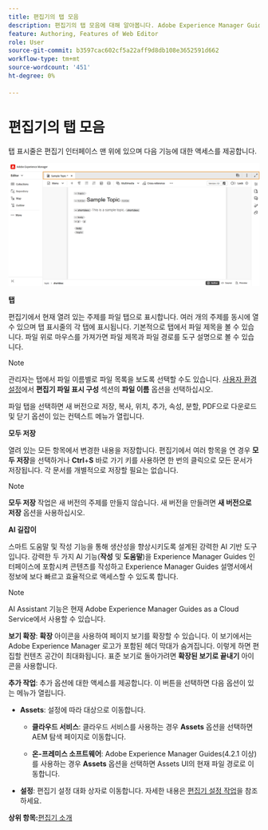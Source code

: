 ```yaml
---
title: 편집기의 탭 모음
description: 편집기의 탭 모음에 대해 알아봅니다. Adobe Experience Manager Guides의 편집기 인터페이스와 기능에 대해 알아봅니다.
feature: Authoring, Features of Web Editor
role: User
source-git-commit: b3597cac602cf5a22aff9d8db108e3652591d662
workflow-type: tm+mt
source-wordcount: '451'
ht-degree: 0%

---
```


# 편집기의 탭 모음

탭 표시줄은 편집기 인터페이스 맨 위에 있으며 다음 기능에 대한 액세스를 제공합니다.

![](./images/web-editor-tab-bar.png)

**탭**

편집기에서 현재 열려 있는 주제를 파일 탭으로 표시합니다. 여러 개의 주제를 동시에 열 수 있으며 탭 표시줄의 각 탭에 표시됩니다. 기본적으로 탭에서 파일 제목을 볼 수 있습니다. 파일 위로 마우스를 가져가면 파일 제목과 파일 경로를 도구 설명으로 볼 수 있습니다.

>[!NOTE]
>
> 관리자는 탭에서 파일 이름별로 파일 목록을 보도록 선택할 수도 있습니다. [사용자 환경 설정](./intro-home-page.md#user-preferences)에서 **편집기 파일 표시 구성** 섹션의 **파일 이름** 옵션을 선택하십시오.

파일 탭을 선택하면 새 버전으로 저장, 복사, 위치, 추가, 속성, 분할, PDF으로 다운로드 및 닫기 옵션이 있는 컨텍스트 메뉴가 열립니다.

**모두 저장**

열려 있는 모든 항목에서 변경한 내용을 저장합니다. 편집기에서 여러 항목을 연 경우 **모두 저장**&#x200B;을 선택하거나 **Ctrl**+**S** 바로 가기 키를 사용하면 한 번의 클릭으로 모든 문서가 저장됩니다. 각 문서를 개별적으로 저장할 필요는 없습니다.

>[!NOTE]
>
> **모두 저장** 작업은 새 버전의 주제를 만들지 않습니다. 새 버전을 만들려면 **새 버전으로 저장** 옵션을 사용하십시오.

**AI 길잡이**

스마트 도움말 및 작성 기능을 통해 생산성을 향상시키도록 설계된 강력한 AI 기반 도구입니다. 강력한 두 가지 AI 기능(**작성** 및 **도움말**)을 Experience Manager Guides 인터페이스에 포함시켜 콘텐츠를 작성하고 Experience Manager Guides 설명서에서 정보에 보다 빠르고 효율적으로 액세스할 수 있도록 합니다.

>[!NOTE]
>
> AI Assistant 기능은 현재 Adobe Experience Manager Guides as a Cloud Service에서 사용할 수 있습니다.

**보기 확장**: **확장** 아이콘을 사용하여 페이지 보기를 확장할 수 있습니다. 이 보기에서는 Adobe Experience Manager 로고가 포함된 헤더 막대가 숨겨집니다. 이렇게 하면 편집할 컨텐츠 공간이 최대화됩니다. 표준 보기로 돌아가려면 **확장된 보기로 끝내기** 아이콘을 사용합니다.

**추가 작업**: 추가 옵션에 대한 액세스를 제공합니다. 이 버튼을 선택하면 다음 옵션이 있는 메뉴가 열립니다.

- **Assets**: 설정에 따라 대상으로 이동합니다.
   - **클라우드 서비스**: 클라우드 서비스를 사용하는 경우 **Assets** 옵션을 선택하면 AEM 탐색 페이지로 이동합니다.

   - **온-프레미스 소프트웨어**: Adobe Experience Manager Guides(4.2.1 이상)를 사용하는 경우 **Assets** 옵션을 선택하면 Assets UI의 현재 파일 경로로 이동합니다.
- **설정**: 편집기 설정 대화 상자로 이동합니다. 자세한 내용은 [편집기 설정 작업](./web-editor-settings.md)을 참조하세요.

**상위 항목:**[&#x200B;편집기 소개](web-editor.md)
